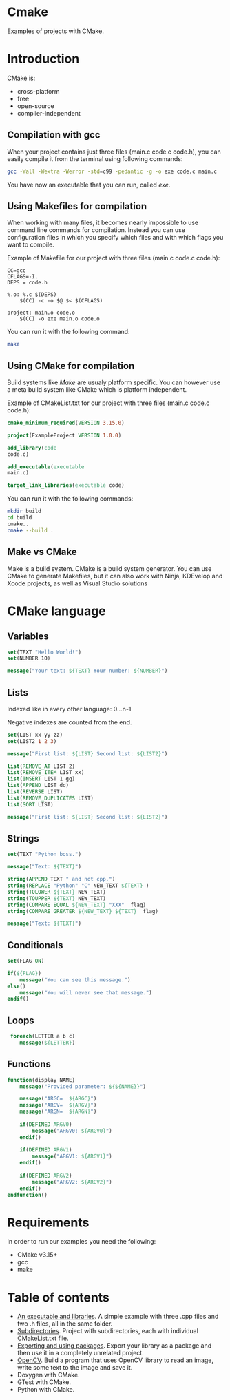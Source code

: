 # Cmake
Examples of projects with CMake.

<h1>Introduction</h1>

CMake is:
* cross-platform
* free 
* open-source
* compiler-independent

<h2>Compilation with gcc</h2>

When your project contains just three files (main.c code.c code.h), you can easily compile it from the terminal using following commands:

```bash
gcc -Wall -Wextra -Werror -std=c99 -pedantic -g -o exe code.c main.c
```

You have now an executable that you can run, called <i>exe</i>.

<h2>Using Makefiles for compilation</h2>

When working with many files, it becomes nearly impossible to use command line commands for compilation.
Instead you can use configuration files in which you specify which files and with which flags you want to compile.

Example of Makefile for our project with three files (main.c code.c code.h):

```make
CC=gcc
CFLAGS=-I.
DEPS = code.h

%.o: %.c $(DEPS)
	$(CC) -c -o $@ $< $(CFLAGS)

project: main.o code.o 
	$(CC) -o exe main.o code.o 
```

You can run it with the following command:

```bash
make
```

<h2>Using CMake for compilation</h2>

Build systems like <i>Make</i> are usualy platform specific.
You can however use a meta build system like CMake which is platform independent.

Example of CMakeList.txt for our project with three files (main.c code.c code.h):

```CMake
cmake_minimum_required(VERSION 3.15.0)

project(ExampleProject VERSION 1.0.0)

add_library(code
code.c)

add_executable(executable
main.c)

target_link_libraries(executable code)
```

You can run it with the following commands:

```bash
mkdir build
cd build
cmake..
cmake --build .
```

<h2>Make vs CMake</h2>

Make is a build system.
CMake is a build system generator.
You can use CMake to generate Makefiles, but it can also work with Ninja, KDEvelop and Xcode projects, as well as Visual Studio solutions

<h1>CMake language</h1>

<h2>Variables</h2>

```CMake
set(TEXT "Hello World!")
set(NUMBER 10)

message("Your text: ${TEXT} Your number: ${NUMBER}")
```

<h2>Lists</h2>

Indexed like in every other language: 0...n-1

Negative indexes are counted from the end.

```CMake
set(LIST xx yy zz)
set(LIST2 1 2 3)

message("First list: ${LIST} Second list: ${LIST2}")

list(REMOVE_AT LIST 2)
list(REMOVE_ITEM LIST xx)
list(INSERT LIST 1 gg)
list(APPEND LIST dd)
list(REVERSE LIST)
list(REMOVE_DUPLICATES LIST)
list(SORT LIST)

message("First list: ${LIST} Second list: ${LIST2}")
```

<h2>Strings</h2>

```CMake
set(TEXT "Python boss.")

message("Text: ${TEXT}")

string(APPEND TEXT " and not cpp.")
string(REPLACE "Python" "C" NEW_TEXT ${TEXT} )
string(TOLOWER ${TEXT} NEW_TEXT)
string(TOUPPER ${TEXT} NEW_TEXT)
string(COMPARE EQUAL ${NEW_TEXT} "XXX"  flag)
string(COMPARE GREATER ${NEW_TEXT} ${TEXT}  flag)

message("Text: ${TEXT}")
```

<h2>Conditionals</h2>

```CMake
set(FLAG ON)

if(${FLAG})
	message("You can see this message.")
else()
	message("You will never see that message.")
endif()
```

<h2>Loops</h2>

```CMake
 foreach(LETTER a b c)
 	message(${LETTER})
```

<h2>Functions</h2>

```CMake
function(display NAME)
	message("Provided parameter: ${${NAME}}")

	message("ARGC=	${ARGC}")
	message("ARGV=	${ARGV}")
	message("ARGN=	${ARGN}")
	
	if(DEFINED ARGV0)
		message("ARGV0:	${ARGV0}")
	endif()
	
	if(DEFINED ARGV1)
		message("ARGV1:	${ARGV1}")
	endif()
	
	if(DEFINED ARGV2)
		message("ARGV2:	${ARGV2}")
	endif()
endfunction()
```


<h1>Requirements</h1>
 
In order to run our examples you need the following:

* CMake v3.15+
* gcc
* make

<h1>Table of contents</h1>

  - [An executable and libraries](https://github.com/djeada/CMake/tree/main/src/ExecutableAndLibraries). A simple example with three .cpp files and two .h files, all in the same folder.
  - [Subdirectories](https://github.com/djeada/CMake/tree/main/src/Subdirectories). Project with subdirectories, each with individual CMakeList.txt file.
  - [Exporting and using packages](https://github.com/djeada/CMake/tree/main/src/ExportingAndUsingPackages). Export your library as a package and then use it in a completely unrelated project.
  - [OpenCV](https://github.com/djeada/CMake/tree/main/src/OpenCV). Build a program that uses OpenCV library to read an image, write some text to the image and save it.
  - Doxygen with CMake.
  - GTest with CMake.
  - Python with CMake.
